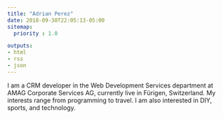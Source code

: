 ```yaml
---
title: "Adrian Perez"
date: 2018-09-30T22:05:13-05:00
sitemap:
  priority : 1.0

outputs:
- html
- rss
- json
---
```


<p class="mb-5">I am a CRM developer in the Web Development Services department at AMAG Corporate Services AG, currently live in Fürigen, Switzerland. My interests range from programming to travel. I am also interested in DIY, sports, and technology.</p>

